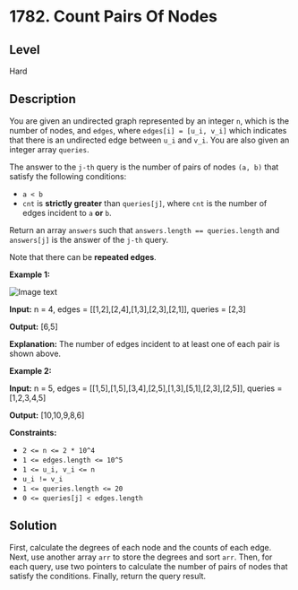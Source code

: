 # 1782. Count Pairs Of Nodes
## Level
Hard

## Description
You are given an undirected graph represented by an integer `n`, which is the number of nodes, and `edges`, where `edges[i] = [u_i, v_i]` which indicates that there is an undirected edge between `u_i` and `v_i`. You are also given an integer array `queries`.

The answer to the `j-th` query is the number of pairs of nodes `(a, b)` that satisfy the following conditions:

* `a < b`
* `cnt` is **strictly greater** than `queries[j]`, where `cnt` is the number of edges incident to `a` **or** `b`.

Return an array `answers` such that `answers.length == queries.length` and `answers[j]` is the answer of the `j-th` query.

Note that there can be **repeated edges**.

**Example 1:**

![Image text](https://assets.leetcode.com/uploads/2021/02/11/screenshot-from-2021-02-11-23-07-35.png)

**Input:** n = 4, edges = [[1,2],[2,4],[1,3],[2,3],[2,1]], queries = [2,3]

**Output:** [6,5]

**Explanation:** The number of edges incident to at least one of each pair is shown above.

**Example 2:**

**Input:** n = 5, edges = [[1,5],[1,5],[3,4],[2,5],[1,3],[5,1],[2,3],[2,5]], queries = [1,2,3,4,5]

**Output:** [10,10,9,8,6]

**Constraints:**

* `2 <= n <= 2 * 10^4`
* `1 <= edges.length <= 10^5`
* `1 <= u_i, v_i <= n`
* `u_i != v_i`
* `1 <= queries.length <= 20`
* `0 <= queries[j] < edges.length`

## Solution
First, calculate the degrees of each node and the counts of each edge. Next, use another array `arr` to store the degrees and sort `arr`. Then, for each query, use two pointers to calculate the number of pairs of nodes that satisfy the conditions. Finally, return the query result.
